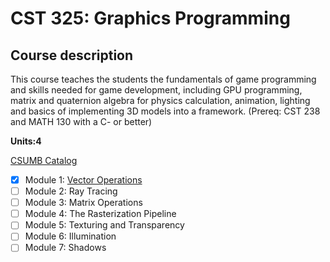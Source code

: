 # CST 325: Graphics Programming
## Course description
This course teaches the students the fundamentals of game programming and skills needed for game development, including GPU programming, matrix and quaternion algebra for physics calculation, animation, lighting and basics of implementing 3D models into a framework. (Prereq: CST 238 and MATH 130 with a C- or better)

**Units:4**

[CSUMB Catalog](https://csumb.edu/course/cst/325)

- [x] Module 1: [Vector Operations](https://github.com/kazemicode/CST-325/tree/master/Module%201)
- [ ] Module 2: Ray Tracing
- [ ] Module 3: Matrix Operations
- [ ] Module 4: The Rasterization Pipeline
- [ ] Module 5: Texturing and Transparency
- [ ] Module 6: Illumination
- [ ] Module 7: Shadows
